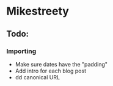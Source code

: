 # Mikestreety

## Todo:

### Importing

- Make sure dates have the "padding"
- Add intro for each blog post
- dd canonical URL
